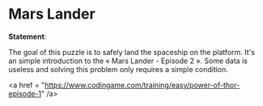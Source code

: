 # Mars Lander

**Statement**:

The goal of this puzzle is to safely land the spaceship on the platform. It's an simple introduction to the « Mars Lander - Episode 2 ». Some data is useless and solving this problem only requires a simple condition.

<a href = "https://www.codingame.com/training/easy/power-of-thor-episode-1" /a>
    